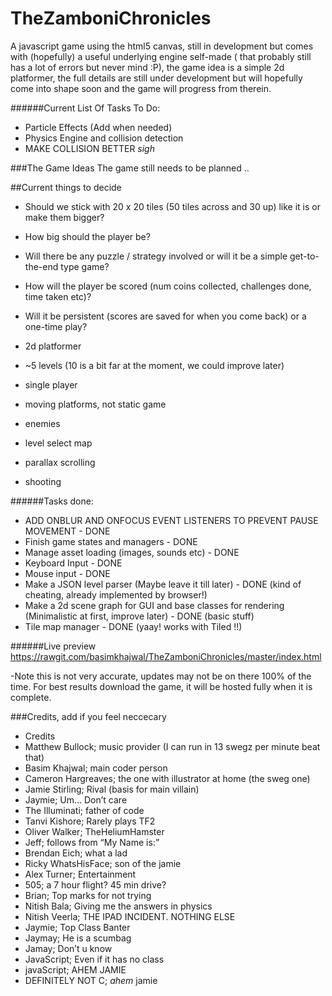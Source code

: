 # TheZamboniChronicles
A javascript game using the html5 canvas, still in development but comes with (hopefully) a useful underlying engine self-made ( that probably still has a lot of errors but never mind :P), the game idea is a simple 2d platformer, the full details are still under development but will hopefully come into shape soon and the game will progress from therein. 

######Current List Of Tasks To Do:
- Particle Effects (Add when needed)
- Physics Engine and collision detection
- MAKE COLLISION BETTER *sigh*

###The Game Ideas
The game still needs to be planned ..

##Current things to decide
- Should we stick with 20 x 20 tiles (50 tiles across and 30 up) like it is or make them bigger?
- How big should the player be?
- Will there be any puzzle / strategy involved or will it be a simple get-to-the-end type game?
- How will the player be scored (num coins collected, challenges done, time taken etc)?
- Will it be persistent (scores are saved for when you come back) or a one-time play?

- 2d platformer
- ~5 levels (10 is a bit far at the moment, we could improve later)
- single player
- moving platforms, not static game
- enemies
- level select map
- parallax scrolling
- shooting

######Tasks done:
- ADD ONBLUR AND ONFOCUS EVENT LISTENERS TO PREVENT PAUSE MOVEMENT - DONE
- Finish game states and managers - DONE
- Manage asset loading (images, sounds etc) - DONE
- Keyboard Input - DONE
- Mouse input - DONE
- Make a JSON level parser (Maybe leave it till later) - DONE (kind of cheating, already implemented by browser!)
- Make a 2d scene graph for GUI and base classes for rendering (Minimalistic at first, improve later) - DONE (basic stuff)
- Tile map manager - DONE (yaay! works with Tiled !!)


######Live preview
https://rawgit.com/basimkhajwal/TheZamboniChronicles/master/index.html

-Note this is not very accurate, updates may not be on there 100% of the time. For best results download the game, it will be hosted fully when it is complete.

###Credits, add if you feel neccecary
- Credits
- Matthew Bullock; music provider (I can run in 13 swegz per minute beat that)
- Basim Khajwal; main coder person 
- Cameron Hargreaves; the one with illustrator at home (the sweg one)
- Jamie Stirling; Rival (basis for main villain) 
- Jaymie; Um… Don’t care
- The Illuminati; father of code
- Tanvi Kishore; Rarely plays TF2
- Oliver Walker; TheHeliumHamster
- Jeff; follows from “My Name is:”
- Brendan Eich; what a lad
- Ricky WhatsHisFace; son of the jamie
- Alex Turner; Entertainment
- 505; a 7 hour flight? 45 min drive?
- Brian; Top marks for not trying
- Nitish Bala; Giving me the answers in physics
- Nitish Veerla; THE IPAD INCIDENT. NOTHING ELSE
- Jaymie; Top Class Banter
- Jaymay; He is a scumbag
- Jamay; Don’t u know
- JavaScript; Even if it has no class
- javaScript; AHEM JAMIE
- DEFINITELY NOT C; *ahem* jamie
